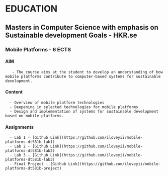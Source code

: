 EDUCATION
=========


## Masters in Computer Science with emphasis on Sustainable development Goals - HKR.se
  ### Mobile Platforms - 6 ECTS
  #### AIM
       - The course aims at the student to develop an understanding of how mobile platforms contribute to computer-based systems for sustainable development.
  #### Content
      - Overview of mobile platform technologies
      - Deepening in selected technologies for mobile platforms.
      - Design and implementation of systems for sustainable development based on mobile platforms.
  #### Assignments
      - Lab 1 - [Github Link](https://github.com/iloveyii/mobile-platforms-dt581b-lab1)
      - Lab 2 - [Github Link](https://github.com/iloveyii/mobile-platforms-dt581b-lab2)
      - Lab 3 - [Github Link](https://github.com/iloveyii/mobile-platforms-dt581b-lab3)
      - Final Project - [Github Link](https://github.com/iloveyii/mobile-platforms-dt581b-project)
